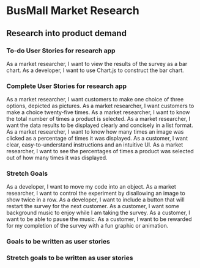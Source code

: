 # BusMall Market Research
## Research into product demand
### To-do User Stories for research app
As a market researcher, I want to view the results of the survey as a bar chart.
As a developer, I want to use Chart.js to construct the bar chart.


### Complete User Stories for research app
As a market researcher, I want customers to make one choice of three options, depicted as pictures.
As a market researcher, I want customers to make a choice twenty-five times.
As a market researcher, I want to know the total number of times a product is selected.
As a market researcher, I want the data results to be displayed clearly and concisely in a list format.
As a market researcher, I want to know how many times an image was clicked as a percentage of times it was displayed.
As a customer, I want clear, easy-to-understand instructions and an intuitive UI.
As a market researcher, I want to see the percentages of times a product was selected out of how many times it was displayed.

### Stretch Goals
As a developer, I want to move my code into an object.
As a market researcher, I want to control the experiment by disallowing an image to show twice in a row.
As a developer, I want to include a button that will restart the survey for the next customer.
As a customer, I want some background music to enjoy while I am taking the survey.
As a customer, I want to be able to pause the music.
As a customer, I want to be rewarded for my completion of the survey with a fun graphic or animation.

### Goals to be written as user stories

### Stretch goals to be written as user stories
